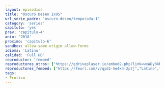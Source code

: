 ```yaml
---
layout: episodios
title: "Oscuro Deseo 1x05"
url_serie_padre: 'oscuro-deseo/temporada-1'
category: 'series'
capitulo: 'yes'
prev: 'capitulo-4'
anio: '2018'
proximo: 'capitulo-6'
sandbox: allow-same-origin allow-forms
idioma: 'Latino'
calidad: 'Full HD'
reproductor: 'fembed'
reproductores_otros: ["https://gdriveplayer.io/embed2.php?link=wxWDy3XNmWp%252BNC81LGmOTwrF73hM%252BWCH7CHW5OtHAqxc8QqKU%252B%252Fj4Gj6BIXnpppVt1wI3ZBz8ut%252FKG0hKp6nlbIkLI2T1ZN6ihKVCGp5pqC5AzWtxJ1Mhm%252BmqCmHZzAjzH%252FBV7Z05obOlBkHsD9zbpOZ2bjSPgWt23QyWrAfspEdep75ylTnJOTlcL8rMA%252FHoxIFWZ%252B16PXe6KctrRlpPh","Latino","https://gounlimited.to/embed-rqdb5ccetd1s.html","Latino"]
reproductores_fembed: ["https://feurl.com/v/qyd2-he4k4-2p7j","Latino","https://feurl.com/v/pkekqcm7mmzd34m","Latino"]
tags:
- Erotico
---
```












